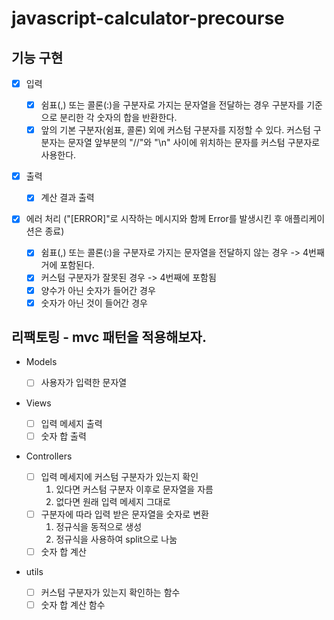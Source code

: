 # javascript-calculator-precourse

## 기능 구현

- [x] 입력

  - [x] 쉼표(,) 또는 콜론(:)을 구분자로 가지는 문자열을 전달하는 경우 구분자를 기준으로 분리한 각 숫자의 합을 반환한다.
  - [x] 앞의 기본 구분자(쉼표, 콜론) 외에 커스텀 구분자를 지정할 수 있다. 커스텀 구분자는 문자열 앞부분의 "//"와 "\n" 사이에 위치하는 문자를 커스텀 구분자로 사용한다.

- [x] 출력

  - [x] 계산 결과 출력

- [x] 에러 처리 ("[ERROR]"로 시작하는 메시지와 함께 Error를 발생시킨 후 애플리케이션은 종료)
  - [x] 쉼표(,) 또는 콜론(:)을 구분자로 가지는 문자열을 전달하지 않는 경우 -> 4번째 거에 포함된다.
  - [x] 커스텀 구분자가 잘못된 경우 -> 4번째에 포함됨
  - [x] 양수가 아닌 숫자가 들어간 경우
  - [x] 숫자가 아닌 것이 들어간 경우

## 리팩토링 - mvc 패턴을 적용해보자.

- Models

  - [ ] 사용자가 입력한 문자열

- Views

  - [ ] 입력 메세지 출력
  - [ ] 숫자 합 출력

- Controllers

  - [ ] 입력 메세지에 커스텀 구분자가 있는지 확인
    1. 있다면 커스텀 구분자 이후로 문자열을 자름
    2. 없다면 원래 입력 메세지 그대로
  - [ ] 구분자에 따라 입력 받은 문자열을 숫자로 변환
    1. 정규식을 동적으로 생성
    2. 정규식을 사용하여 split으로 나눔
  - [ ] 숫자 합 계산

- utils
  - [ ] 커스텀 구분자가 있는지 확인하는 함수
  - [ ] 숫자 합 계산 함수

